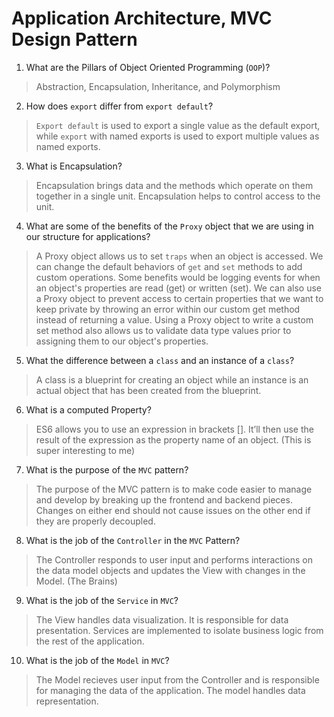 # Application Architecture, MVC Design Pattern
01. What are the Pillars of Object Oriented Programming (`OOP`)?
  
  > Abstraction, Encapsulation, Inheritance, and Polymorphism

02. How does `export` differ from `export default`?
  
  > `Export default` is used to export a single value as the default export, while `export` with named exports is used to export multiple values as named exports.

03. What is Encapsulation?
  
  > Encapsulation brings data and the methods which operate on them together in a single unit. Encapsulation helps to control access to the unit.

04. What are some of the benefits of the `Proxy` object that we are using in our structure for applications?
  
  > A Proxy object allows us to set `traps` when an object is accessed. We can change the default behaviors of `get` and `set` methods to add custom operations. Some benefits would be logging events for when an object's properties are read (get) or written (set). We can also use a Proxy object to prevent access to certain properties that we want to keep private by throwing an error within our custom get method instead of returning a value. Using a Proxy object to write a custom set method also allows us to validate data type values prior to assigning them to our object's properties.

05. What the difference between a `class` and an instance of a `class`?
  
  > A class is a blueprint for creating an object while an instance is an actual object that has been created from the blueprint.

06. What is a computed Property?
  
  > ES6 allows you to use an expression in brackets []. It’ll then use the result of the expression as the property name of an object. (This is super interesting to me)

07. What is the purpose of the `MVC` pattern?
  
  > The purpose of the MVC pattern is to make code easier to manage and develop by breaking up the frontend and backend pieces. Changes on either end should not cause issues on the other end if they are properly decoupled.

08. What is the job of the `Controller` in the `MVC` Pattern?
  
  > The Controller responds to user input and performs interactions on the data model objects and updates the View with changes in the Model. (The Brains) 

09. What is the job of the `Service` in `MVC`?
  
  > The View handles data visualization. It is responsible for data presentation.
    Services are implemented to isolate business logic from the rest of the application.

10. What is the job of the `Model` in `MVC`?
  
  > The Model recieves user input from the Controller and is responsible for managing the data of the application. The model handles data representation.
